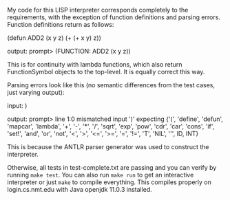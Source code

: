 My code for this LISP interpreter corresponds completely to the requirements, with the exception of function definitions and parsing errors. Function definitions return as follows:

(defun ADD2 (x y z) (+ (+ x y) z))

output: prompt> (FUNCTION: ADD2 (x y z))

This is for continuity with lambda functions, which also return FunctionSymbol objects to the top-level. It is equally correct this way. 

Parsing errors look like this (no semantic differences from the test cases, just varying output):

input: )

output: prompt> line 1:0 mismatched input ')' expecting {'(', 'define', 'defun', 'mapcar', 'lambda', '+', '-', '*', '/', 'sqrt', 'exp', 'pow', 'cdr', 'car', 'cons', 'if', 'set!', 'and', 'or', 'not', '<', '>', '<=', '>=', '=', '!=', 'T', 'NIL', ''', ID, INT}


This is because the ANTLR parser generator was used to construct the interpreter.

Otherwise, all tests in test-complete.txt are passing and you can verify by running `make test`. You can also run `make run` to get an interactive interpreter or just `make` to compile everything. This compiles properly on login.cs.nmt.edu with Java openjdk 11.0.3 installed.